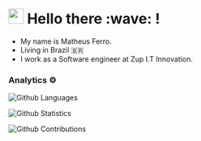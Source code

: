 
<h1><img src="https://emojis.slackmojis.com/emojis/images/1531849430/4246/blob-sunglasses.gif?1531849430" width="30"/> Hello there :wave: ! </h1>

- My name is Matheus Ferro. 
- Living in Brazil :brazil:
- I work as a Software engineer at Zup I.T Innovation.

### Analytics ⚙️

![Github Languages](https://github-readme-stats.vercel.app/api/top-langs/?username=matheusferro&layout=compact&count_private=true&theme=dracula)

![Github Statistics](https://github-readme-stats.vercel.app/api/?username=matheusferro&count_private=true&show_icons=true&theme=dracula)

![Github Contributions](https://github-readme-streak-stats.herokuapp.com/?user=matheusferro&hide_border=true&theme=dracula)
